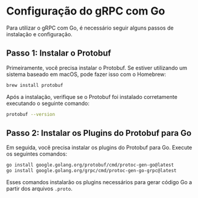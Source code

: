 # Configuração do gRPC com Go
Para utilizar o gRPC com Go, é necessário seguir alguns passos de instalação e configuração.
## Passo 1: Instalar o Protobuf
Primeiramente, você precisa instalar o Protobuf. Se estiver utilizando um sistema baseado em macOS, pode fazer isso com o Homebrew:

```bash
brew install protobuf
```
Após a instalação, verifique se o Protobuf foi instalado corretamente executando o seguinte comando:

```bash
protobuf --version
```
## Passo 2: Instalar os Plugins do Protobuf para Go
Em seguida, você precisa instalar os plugins do Protobuf para Go. Execute os seguintes comandos:

```bash
go install google.golang.org/protobuf/cmd/protoc-gen-go@latest
go install google.golang.org/grpc/cmd/protoc-gen-go-grpc@latest
```
Esses comandos instalarão os plugins necessários para gerar código Go a partir dos arquivos `.proto`.
